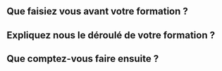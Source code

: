 ## Que faisiez vous avant votre formation ?

## Expliquez nous le déroulé de votre formation ?

## Que comptez-vous faire ensuite ?